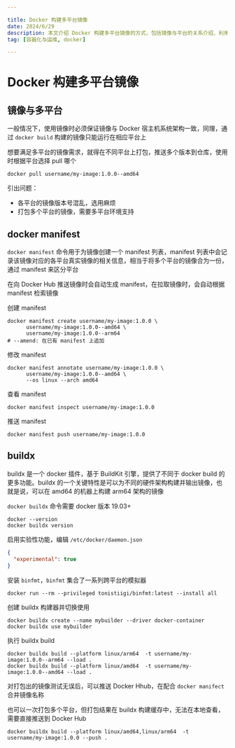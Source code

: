 ```yaml
---

title: Docker 构建多平台镜像
date: 2024/6/29
description: 本文介绍 Docker 构建多平台镜像的方式，包括镜像与平台的关系介绍、利用 manifest 合并镜像，以及使用 buildx 打包多平台镜像的方法
tag: [容器化与运维, docker]

---
```


# Docker 构建多平台镜像

## 镜像与多平台

一般情况下，使用镜像时必须保证镜像与 Docker 宿主机系统架构一致，同理，通过 `docker build` 构建的镜像只能运行在相应平台上

想要满足多平台的镜像需求，就得在不同平台上打包，推送多个版本到仓库，使用时根据平台选择 pull 哪个

```shell
docker pull username/my-image:1.0.0--amd64
```

引出问题：

- 各平台的镜像版本号混乱，选用麻烦
- 打包多个平台的镜像，需要多平台环境支持

## docker manifest

`docker manifest` 命令用于为镜像创建一个 manifest 列表，manifest 列表中会记录该镜像对应的各平台真实镜像的相关信息，相当于将多个平台的镜像合为一份，通过 manifest 来区分平台

在向 Docker Hub 推送镜像时会自动生成 manifest，在拉取镜像时，会自动根据 manifest 检索镜像

创建 manifest

```shell
docker manifest create username/my-image:1.0.0 \
      username/my-image:1.0.0--amd64 \
      username/my-image:1.0.0--arm64
# --amend: 在已有 manifest 上追加
```

修改 manifest

```shell
docker manifest annotate username/my-image:1.0.0 \
      username/my-image:1.0.0--amd64 \
      --os linux --arch amd64
```

查看 manifest

```shell
docker manifest inspect username/my-image:1.0.0
```

推送 manifest

```shell
docker manifest push username/my-image:1.0.0
```

## buildx

buildx 是一个 docker 插件，基于 BuildKit 引擎，提供了不同于 docker build 的更多功能。buildx 的一个关键特性是可以为不同的硬件架构构建并输出镜像，也就是说，可以在 amd64 的机器上构建 arm64 架构的镜像

`docker buildx` 命令需要 docker 版本 19.03+ 

```shell
docker --version
docker buildx version
```

启用实验性功能，编辑 `/etc/docker/daemon.json `

```json
{
  "experimental": true
}
```

安装 `binfmt`，`binfmt` 集合了一系列跨平台的模拟器

```shell
docker run --rm --privileged tonistiigi/binfmt:latest --install all
```

创建 buildx 构建器并切换使用

```shell
docker buildx create --name mybuilder --driver docker-container
docker buildx use mybuilder
```

执行 buildx build

```shell
docker buildx build --platform linux/arm64  -t username/my-image:1.0.0--arm64 --load .
docker buildx build --platform linux/amd64  -t username/my-image:1.0.0--amd64 --load .
```

对打包出的镜像测试无误后，可以推送 Docker Hhub，在配合 `docker manifect` 合并镜像名称

也可以一次打包多个平台，但打包结果在 buildx 构建缓存中，无法在本地查看，需要直接推送到 Docker Hub

```shell
docker buildx build --platform linux/amd64,linux/arm64  -t username/my-image:1.0.0 --push .
```

